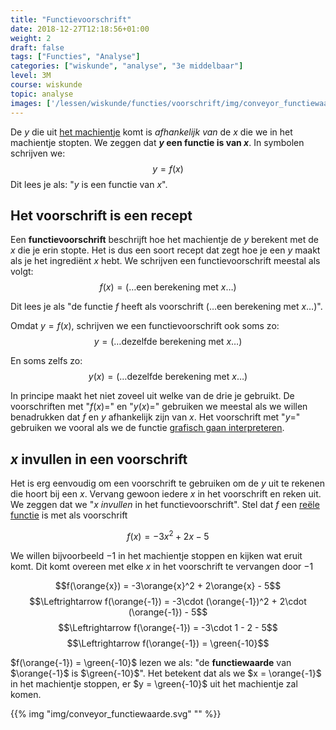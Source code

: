 ```yaml
---
title: "Functievoorschrift"
date: 2018-12-27T12:18:56+01:00
weight: 2
draft: false
tags: ["Functies", "Analyse"]
categories: ["wiskunde", "analyse", "3e middelbaar"]
level: 3M
course: wiskunde
topic: analyse
images: ['/lessen/wiskunde/functies/voorschrift/img/conveyor_functiewaarde.png']
---
```

De $y$ die uit [het machientje](../intro) komt is *afhankelijk van* de $x$ die we in het
machientje stopten. We zeggen dat **$y$ een functie is van $x$**. In symbolen
schrijven we:
$$y = f(x)$$
Dit lees je als: "$y$ is een functie van $x$".

## Het voorschrift is een recept
Een **functievoorschrift** beschrijft hoe het machientje de $y$ berekent met de
$x$ die je erin stopte. Het is dus een soort recept dat zegt hoe je een
$y$ maakt als je het ingrediënt $x$ hebt. We schrijven een functievoorschrift
meestal als volgt:
$$f(x) = (\ldots \text{een berekening met }x \ldots)$$

Dit lees je als "de functie $f$ heeft als voorschrift
$(\ldots \text{een berekening met }x \ldots)$".

Omdat $y = f(x)$, schrijven we een functievoorschrift ook soms zo:
$$y = (\ldots \text{dezelfde berekening met }x \ldots)$$

En soms zelfs zo:
$$y(x) = (\ldots \text{dezelfde berekening met }x \ldots)$$

In principe maakt het niet zoveel uit welke van de drie je gebruikt. De
voorschriften met "$f(x)=$" en "$y(x)=$" gebruiken we meestal als we willen
benadrukken dat $f$ en $y$ afhankelijk zijn van $x$. Het voorschrift met "$y=$"
gebruiken we vooral als we de functie [grafisch gaan interpreteren](../grafiek).

## $x$ invullen in een voorschrift
Het is erg eenvoudig om een voorschrift te gebruiken om de $y$ uit te rekenen die hoort bij een $x$.
Vervang gewoon iedere $x$ in het voorschrift en reken uit. We zeggen dat we
"$x$ *invullen* in het functievoorschrift". Stel dat $f$ een [reële
functie](../reele_functies) is met als voorschrift

$$f(x) = -3x^2 + 2x - 5$$

We willen bijvoorbeeld $-1$ in het machientje stoppen en kijken wat eruit komt.
Dit komt overeen met elke $x$ in het voorschrift te vervangen door $-1$

$$f(\orange{x}) = -3\orange{x}^2 + 2\orange{x} - 5$$
$$\Leftrightarrow f(\orange{-1}) = -3\cdot (\orange{-1})^2 + 2\cdot (\orange{-1}) - 5$$
$$\Leftrightarrow f(\orange{-1}) = -3\cdot 1 - 2 - 5$$
$$\Leftrightarrow f(\orange{-1}) = \green{-10}$$


$f(\orange{-1}) = \green{-10}$ lezen we als: "de **functiewaarde** van
$\orange{-1}$ is $\green{-10}$". Het betekent dat als we $x = \orange{-1}$ in het
machientje stoppen, er $y = \green{-10}$ uit het machientje zal komen.

{{% img "img/conveyor_functiewaarde.svg" "" %}}
